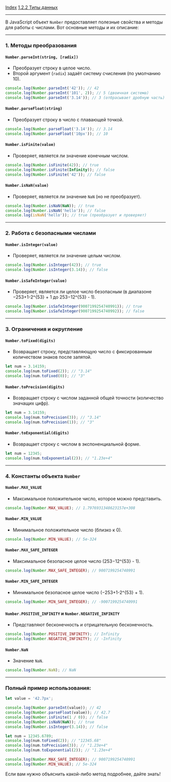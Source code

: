 [Index](./0%20Index.md)
[1.2.2 Типы данных](./1.2.2%20Типы%20данных.md)

---

В JavaScript объект `Number` предоставляет полезные свойства и методы для работы с числами. Вот основные методы и их описание:

---

### **1. Методы преобразования**

#### **`Number.parseInt(string, [radix])`**

- Преобразует строку в целое число.
- Второй аргумент (`radix`) задаёт систему счисления (по умолчанию 10).

```javascript
console.log(Number.parseInt('42')); // 42
console.log(Number.parseInt('101', 2)); // 5 (двоичная система)
console.log(Number.parseInt('3.14')); // 3 (отбрасывает дробную часть)
```

#### **`Number.parseFloat(string)`**

- Преобразует строку в число с плавающей точкой.

```javascript
console.log(Number.parseFloat('3.14')); // 3.14
console.log(Number.parseFloat('10px')); // 10
```

#### **`Number.isFinite(value)`**

- Проверяет, является ли значение конечным числом.

```javascript
console.log(Number.isFinite(42)); // true
console.log(Number.isFinite(Infinity)); // false
console.log(Number.isFinite('42')); // false
```

#### **`Number.isNaN(value)`**

- Проверяет, является ли значение `NaN` (но не преобразует).

```javascript
console.log(Number.isNaN(NaN)); // true
console.log(Number.isNaN('hello')); // false
console.log(isNaN('hello')); // true (преобразует и проверяет)
```

---

### **2. Работа с безопасными числами**

#### **`Number.isInteger(value)`**

- Проверяет, является ли значение целым числом.

```javascript
console.log(Number.isInteger(42)); // true
console.log(Number.isInteger(3.14)); // false
```

#### **`Number.isSafeInteger(value)`**

- Проверяет, является ли целое число безопасным (в диапазоне −253+1-2^{53} + 1 до 253−12^{53} - 1).

```javascript
console.log(Number.isSafeInteger(9007199254740991)); // true
console.log(Number.isSafeInteger(9007199254740992)); // false
```

---

### **3. Ограничения и округление**

#### **`Number.toFixed(digits)`**

- Возвращает строку, представляющую число с фиксированным количеством знаков после запятой.

```javascript
let num = 3.14159;
console.log(num.toFixed(2)); // "3.14"
console.log(num.toFixed(0)); // "3"
```

#### **`Number.toPrecision(digits)`**

- Возвращает строку с числом заданной общей точности (количество значащих цифр).

```javascript
let num = 3.14159;
console.log(num.toPrecision(3)); // "3.14"
console.log(num.toPrecision(1)); // "3"
```

#### **`Number.toExponential(digits)`**

- Возвращает строку с числом в экспоненциальной форме.

```javascript
let num = 12345;
console.log(num.toExponential(2)); // "1.23e+4"
```

---

### **4. Константы объекта `Number`**

#### **`Number.MAX_VALUE`**

- Максимальное положительное число, которое можно представить.

```javascript
console.log(Number.MAX_VALUE); // 1.7976931348623157e+308
```

#### **`Number.MIN_VALUE`**

- Минимальное положительное число (близко к 0).

```javascript
console.log(Number.MIN_VALUE); // 5e-324
```

#### **`Number.MAX_SAFE_INTEGER`**

- Максимальное безопасное целое число (253−12^{53} - 1).

```javascript
console.log(Number.MAX_SAFE_INTEGER); // 9007199254740991
```

#### **`Number.MIN_SAFE_INTEGER`**

- Минимальное безопасное целое число (−253+1-2^{53} + 1).

```javascript
console.log(Number.MIN_SAFE_INTEGER); // -9007199254740991
```

#### **`Number.POSITIVE_INFINITY` и `Number.NEGATIVE_INFINITY`**

- Представляют бесконечность и отрицательную бесконечность.

```javascript
console.log(Number.POSITIVE_INFINITY); // Infinity
console.log(Number.NEGATIVE_INFINITY); // -Infinity
```

#### **`Number.NaN`**

- Значение `NaN`.

```javascript
console.log(Number.NaN); // NaN
```

---

### **Полный пример использования:**

```javascript
let value = '42.7px';

console.log(Number.parseInt(value)); // 42
console.log(Number.parseFloat(value)); // 42.7
console.log(Number.isFinite(1 / 0)); // false
console.log(Number.isNaN(NaN)); // true
console.log(Number.isInteger(3.14)); // false

let num = 12345.6789;
console.log(num.toFixed(2)); // "12345.68"
console.log(num.toPrecision(3)); // "1.23e+4"
console.log(num.toExponential(2)); // "1.23e+4"

console.log(Number.MAX_SAFE_INTEGER); // 9007199254740991
console.log(Number.MIN_VALUE); // 5e-324
```

Если вам нужно объяснить какой-либо метод подробнее, дайте знать!
